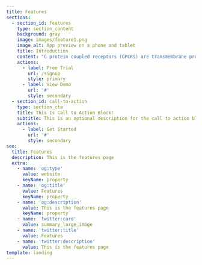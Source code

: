 ```yaml
---
title: Features
sections:
  - section_id: features
    type: section_content
    background: gray
    image: images/feature1.png
    image_alt: App preview on a phone and tablet
    title: Introduction
    content: "G protein coupled receptors (GPCRs) are transmembrane proteins which are\ninvolved in signal transduction across cellular membranes and represent about\n3% of the human encoding genome. They display important role in cellular\ncommunication and are the largest family of membrane receptors. About 30-40% of marketed drugs target a GPCR. Moreover, most potential GPCR drug targets for several indications do not have a drug on the market \\[1, 2]. GPCR activation occurs by the binding of a ligand in the extracellular side, stabilizing the active conformation of the receptor, which leads to the cellular response through dimerization with the intracellular G protein (according to generally accepted GPCR activation). The ligand for a GPCR compete with the natural\nagonist at the orthosteric side and either mimic (agonist) or block (antagonist) the pharmacological effect. Structurally, GPCRs display characteristic and conserved features of 7 transmembrane helical bundle, which are connected by 3 extracellular and 3 intracellular loops. Different sequence analysis showed that the largest differences of GPCR occurred in the ligand binding site (the extracellular part) \\[1].\n\n\_Ligand based drug design techniques such as quantitative structure activity relationship (QSAR) and computational ligand based virtual screening, were used for assessing the chemistry of GPCRs due to the lack of structural\ninformation within the GPCR superfamily. In the last decades, due to advances\nin protein engineering and protein crystallography in association with X-ray\ncrystallography structures of diverse GPCRs were revealed motivating the Nobel\nprize in 2012. The mechanism and structures have of diverse GPCRs structures\nwere determined using the same approach and the structure for A2AAR\nGPCR was crystallized, this enabled to apply the structure-based drug design on\nGPCRs. Due to high homology between the receptor subtypes which have different\npathophysiological functions it leads to pharmacological problems (decrease in\nselectivity). To avoid this highly elaborated chemical scaffolds are generated\nwhich lead to chemical problem (complex heterocycles with poor\npharmacokinetics). Therefore, despite the large-scale pharmacological interest\nin GPCRs only A2AAR agonist regadenoson and A2AAR\nantagonist istradefylline have been marketed\\[2].\n\n# \_\n\nThe superfamily of GPCRs is divided in classes (A-F)\nas proposed by Atwood and Findlay\\[1]. Out of which the rhodopsin like (class A)\nare the best characterized receptors. Within these, adenosine receptors (ARs)\nare of particular interest as they play an important role in signal\ntransduction for the extracellular nucleotide adenosine. The ARs family is\nfurther divided into four subtypes namely A1, A2A, A2B\nand A3 which mediate the signaling of adenosine\\[2].\_ The A3AR is involved in\ninflammation, pain, and allergic asthma by inhibiting adenylate cyclase, which\ncauses the release of inflammatory and allergic mediators from mast cells.\nTherefore, antagonists of A3AR are of use in treatment of stroke,\nglaucoma, inflammation and in development of antiallergic, antihistaminic and\ncerebroprotective drugs. Potentially A3AR antagonists also have\napplications in cancer chemotherapy due to high level of expression in several\ncell lines \\[4]. The A3 signaling is target of ischemia, inflammation\nand cancer,\\[6] but the expression levels and roles on different cellular\ntissues are still unknown. Therefore there is a need of new pharmacological\ntools to investigate on the pathophysiological roles if this receptor. In\nparticular, in vivo imaging or detection of receptor dimer or higher order\noligomers.\n\nThe host lab has been involved in the discovery and\nelucidation of the molecular mechanism of Adenosine receptor antagonists for\nthe past decade. The work lately made use of the host lab automated workflow\nfor small molecule and protein mutations free energy calculations in Q (QligFEP\nand QresFEP), in particular for the structural mapping of Adenosine receptor\nmutations, binding mechanism of A2AAR receptor antagonist, structure\nbased design at the four GPCR subtypes. Among these, the studies on A3AR\nrevealed a new pyrimidine pharmacophore with several potent and selective A3AR\nantagonists\\[7].\n\nThe development of structurally simple, potent, and\nselective AR antagonists has been accomplished with integrated approach\ncombining succinct and efficient synthetic methodologies and rational\ncomputer-based drug design. Recently, structurally simple amidopyrimidine\nmonocyclic scaffolds with variations at three points of diversity with low\nmolecular weight, potent and selective were studied as A3AR\nantagonists\\[5]. The study based on exploring diverse heterocyclic libraries showed\nthat tri and bi cyclic heteroaromatic scaffolds, with the pyrimidine core.\nBased on previous studies, it was expected that structural redecoration of aryl\nfragments on the amidopyrimidine scaffolds would modify the selectivity\nprofile. The screening of libraries was done by incorporating identical aryl\ngroups at positions 4,6 and 2,6 as a proof of concept\\[6]. Highly potent and\nselective A3AR antagonists have been documented by the introduction\nof methoxyphenyl fragments into the 4-aminopyrimidne scaffold. The\npharmacophore design focus on the nitrogen atom that is considered to be\ninvolved in hydrogen bond interactions. The N1 and N3 in heterocycle are\nessential for binding with N250 together with the exocyclic nitrogen. The\nsecond nitrogen atom of the 4-amidopyrimide series increased the binding\naffinities in comparison with the 2-amidopyrimidine series. To understand the\nrole of the second nitrogen in the 4-amidopyrimidine series, studies were\nperformed by comparing the N1 with the pyridine series. This generated highly\npotent and selective A3AR antagonists\\[5]. However, bioisosteric\nreplacement in most cases resulted in a loss of potency.\n\nTherefore, there is a need of validate this binding\nmode through site-directed mutagenesis and assess the design of new\npharmacological tools in collaboration with the experimental groups in Santiago\nde Compostela (Eddy Sotelo, Pharmaceutical Chemistry) and U. Barcelona (Gemma\nNavarro, Biochemistry).\n"
    actions:
      - label: Free Trial
        url: /signup
        style: primary
      - label: View Demo
        url: '#'
        style: secondary
  - section_id: call-to-action
    type: section_cta
    title: This Is Call to Action Block!
    subtitle: This is an optional description for the call to action block.
    actions:
      - label: Get Started
        url: '#'
        style: secondary
seo:
  title: Features
  description: This is the features page
  extra:
    - name: 'og:type'
      value: website
      keyName: property
    - name: 'og:title'
      value: Features
      keyName: property
    - name: 'og:description'
      value: This is the features page
      keyName: property
    - name: 'twitter:card'
      value: summary_large_image
    - name: 'twitter:title'
      value: Features
    - name: 'twitter:description'
      value: This is the features page
template: landing
---
```

